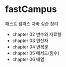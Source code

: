 # fastCampus
패스트 캠퍼스 자바 실습 정리

- chapter 02 변수와 자료형
- chapter 03 연산자
- chapter 04 반복문
- chapter 05 메서드(함수)
- chapter 06 배열
